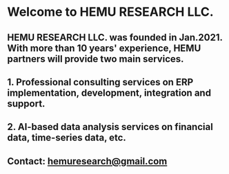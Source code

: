 # Welcome to HEMU RESEARCH LLC.

## HEMU RESEARCH LLC. was founded in Jan.2021. With more than 10 years' experience, HEMU partners will provide two main services.
## 1. Professional consulting services on ERP implementation, development, integration and support.
## 2. AI-based data analysis services on financial data, time-series data, etc.

##
## Contact: hemuresearch@gmail.com

<!-- <img src="/images/20180101_logo.jpg" height="250" align="right"/> -->

